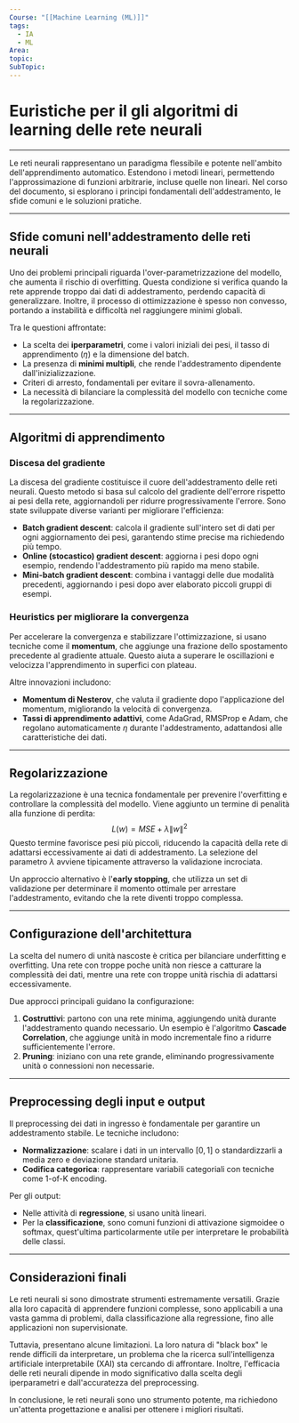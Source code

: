 ```yaml
---
Course: "[[Machine Learning (ML)]]"
tags:
  - IA
  - ML
Area: 
topic: 
SubTopic:
---
```

# Euristiche per il gli algoritmi di learning delle rete neurali
---

Le reti neurali rappresentano un paradigma flessibile e potente nell'ambito dell'apprendimento automatico. Estendono i metodi lineari, permettendo l'approssimazione di funzioni arbitrarie, incluse quelle non lineari. Nel corso del documento, si esplorano i principi fondamentali dell'addestramento, le sfide comuni e le soluzioni pratiche.

---

## **Sfide comuni nell'addestramento delle reti neurali**

Uno dei problemi principali riguarda l'over-parametrizzazione del modello, che aumenta il rischio di overfitting. Questa condizione si verifica quando la rete apprende troppo dai dati di addestramento, perdendo capacità di generalizzare. Inoltre, il processo di ottimizzazione è spesso non convesso, portando a instabilità e difficoltà nel raggiungere minimi globali. 

Tra le questioni affrontate:
- La scelta dei __iperparametri__, come i valori iniziali dei pesi, il tasso di apprendimento ($\eta$) e la dimensione del batch.
- La presenza di __minimi multipli__, che rende l'addestramento dipendente dall'inizializzazione.
- Criteri di arresto, fondamentali per evitare il sovra-allenamento.
- La necessità di bilanciare la complessità del modello con tecniche come la regolarizzazione.

---

## **Algoritmi di apprendimento**

### **Discesa del gradiente**
La discesa del gradiente costituisce il cuore dell'addestramento delle reti neurali. Questo metodo si basa sul calcolo del gradiente dell'errore rispetto ai pesi della rete, aggiornandoli per ridurre progressivamente l'errore. Sono state sviluppate diverse varianti per migliorare l'efficienza:
- __Batch gradient descent__: calcola il gradiente sull'intero set di dati per ogni aggiornamento dei pesi, garantendo stime precise ma richiedendo più tempo.
- __Online (stocastico) gradient descent__: aggiorna i pesi dopo ogni esempio, rendendo l'addestramento più rapido ma meno stabile.
- __Mini-batch gradient descent__: combina i vantaggi delle due modalità precedenti, aggiornando i pesi dopo aver elaborato piccoli gruppi di esempi.

### **Heuristics per migliorare la convergenza**
Per accelerare la convergenza e stabilizzare l'ottimizzazione, si usano tecniche come il __momentum__, che aggiunge una frazione dello spostamento precedente al gradiente attuale. Questo aiuta a superare le oscillazioni e velocizza l'apprendimento in superfici con plateau.

Altre innovazioni includono:
- __Momentum di Nesterov__, che valuta il gradiente dopo l'applicazione del momentum, migliorando la velocità di convergenza.
- __Tassi di apprendimento adattivi__, come AdaGrad, RMSProp e Adam, che regolano automaticamente $\eta$ durante l'addestramento, adattandosi alle caratteristiche dei dati.

---

## **Regolarizzazione**

La regolarizzazione è una tecnica fondamentale per prevenire l'overfitting e controllare la complessità del modello. Viene aggiunto un termine di penalità alla funzione di perdita:
$$ L(w) = MSE + \lambda \|w\|^2 $$
Questo termine favorisce pesi più piccoli, riducendo la capacità della rete di adattarsi eccessivamente ai dati di addestramento. La selezione del parametro $\lambda$ avviene tipicamente attraverso la validazione incrociata.

Un approccio alternativo è l'__early stopping__, che utilizza un set di validazione per determinare il momento ottimale per arrestare l'addestramento, evitando che la rete diventi troppo complessa.

---

## **Configurazione dell'architettura**

La scelta del numero di unità nascoste è critica per bilanciare underfitting e overfitting. Una rete con troppe poche unità non riesce a catturare la complessità dei dati, mentre una rete con troppe unità rischia di adattarsi eccessivamente.

Due approcci principali guidano la configurazione:
1. __Costruttivi__: partono con una rete minima, aggiungendo unità durante l'addestramento quando necessario. Un esempio è l'algoritmo __Cascade Correlation__, che aggiunge unità in modo incrementale fino a ridurre sufficientemente l'errore.
2. __Pruning__: iniziano con una rete grande, eliminando progressivamente unità o connessioni non necessarie.

---

## **Preprocessing degli input e output**

Il preprocessing dei dati in ingresso è fondamentale per garantire un addestramento stabile. Le tecniche includono:
- __Normalizzazione__: scalare i dati in un intervallo $[0,1]$ o standardizzarli a media zero e deviazione standard unitaria.
- __Codifica categorica__: rappresentare variabili categoriali con tecniche come 1-of-K encoding.

Per gli output:
- Nelle attività di __regressione__, si usano unità lineari.
- Per la __classificazione__, sono comuni funzioni di attivazione sigmoidee o softmax, quest'ultima particolarmente utile per interpretare le probabilità delle classi.

---

## **Considerazioni finali**

Le reti neurali si sono dimostrate strumenti estremamente versatili. Grazie alla loro capacità di apprendere funzioni complesse, sono applicabili a una vasta gamma di problemi, dalla classificazione alla regressione, fino alle applicazioni non supervisionate.

Tuttavia, presentano alcune limitazioni. La loro natura di "black box" le rende difficili da interpretare, un problema che la ricerca sull'intelligenza artificiale interpretabile (XAI) sta cercando di affrontare. Inoltre, l'efficacia delle reti neurali dipende in modo significativo dalla scelta degli iperparametri e dall'accuratezza del preprocessing.

In conclusione, le reti neurali sono uno strumento potente, ma richiedono un'attenta progettazione e analisi per ottenere i migliori risultati.
